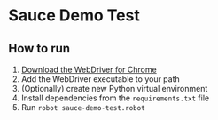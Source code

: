 # Sauce Demo Test

## How to run

1. [Download the WebDriver for Chrome](https://chromedriver.chromium.org/downloads)
2. Add the WebDriver executable to your path
3. (Optionally) create new Python virtual environment
4. Install dependencies from the `requirements.txt` file
5. Run `robot sauce-demo-test.robot`
